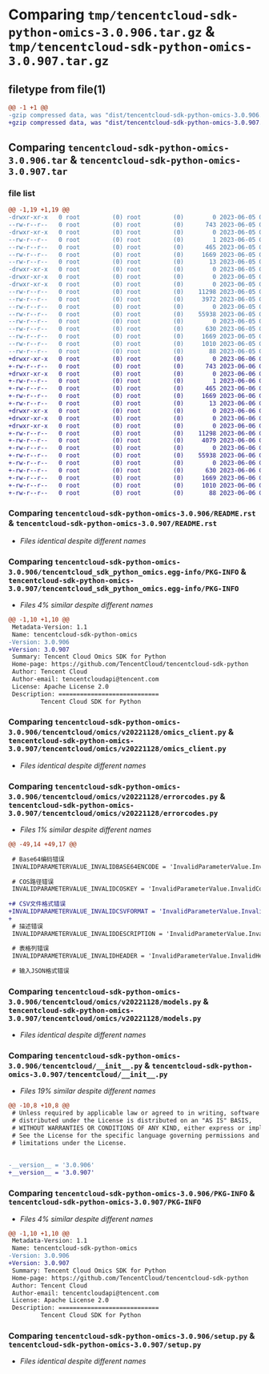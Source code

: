# Comparing `tmp/tencentcloud-sdk-python-omics-3.0.906.tar.gz` & `tmp/tencentcloud-sdk-python-omics-3.0.907.tar.gz`

## filetype from file(1)

```diff
@@ -1 +1 @@
-gzip compressed data, was "dist/tencentcloud-sdk-python-omics-3.0.906.tar", last modified: Mon Jun  5 00:39:35 2023, max compression
+gzip compressed data, was "dist/tencentcloud-sdk-python-omics-3.0.907.tar", last modified: Tue Jun  6 02:31:56 2023, max compression
```

## Comparing `tencentcloud-sdk-python-omics-3.0.906.tar` & `tencentcloud-sdk-python-omics-3.0.907.tar`

### file list

```diff
@@ -1,19 +1,19 @@
-drwxr-xr-x   0 root         (0) root         (0)        0 2023-06-05 00:39:35.000000 tencentcloud-sdk-python-omics-3.0.906/
--rw-r--r--   0 root         (0) root         (0)      743 2023-06-05 00:39:35.000000 tencentcloud-sdk-python-omics-3.0.906/README.rst
-drwxr-xr-x   0 root         (0) root         (0)        0 2023-06-05 00:39:35.000000 tencentcloud-sdk-python-omics-3.0.906/tencentcloud_sdk_python_omics.egg-info/
--rw-r--r--   0 root         (0) root         (0)        1 2023-06-05 00:39:35.000000 tencentcloud-sdk-python-omics-3.0.906/tencentcloud_sdk_python_omics.egg-info/dependency_links.txt
--rw-r--r--   0 root         (0) root         (0)      465 2023-06-05 00:39:35.000000 tencentcloud-sdk-python-omics-3.0.906/tencentcloud_sdk_python_omics.egg-info/SOURCES.txt
--rw-r--r--   0 root         (0) root         (0)     1669 2023-06-05 00:39:35.000000 tencentcloud-sdk-python-omics-3.0.906/tencentcloud_sdk_python_omics.egg-info/PKG-INFO
--rw-r--r--   0 root         (0) root         (0)       13 2023-06-05 00:39:35.000000 tencentcloud-sdk-python-omics-3.0.906/tencentcloud_sdk_python_omics.egg-info/top_level.txt
-drwxr-xr-x   0 root         (0) root         (0)        0 2023-06-05 00:39:35.000000 tencentcloud-sdk-python-omics-3.0.906/tencentcloud/
-drwxr-xr-x   0 root         (0) root         (0)        0 2023-06-05 00:39:35.000000 tencentcloud-sdk-python-omics-3.0.906/tencentcloud/omics/
-drwxr-xr-x   0 root         (0) root         (0)        0 2023-06-05 00:39:35.000000 tencentcloud-sdk-python-omics-3.0.906/tencentcloud/omics/v20221128/
--rw-r--r--   0 root         (0) root         (0)    11298 2023-06-05 00:39:35.000000 tencentcloud-sdk-python-omics-3.0.906/tencentcloud/omics/v20221128/omics_client.py
--rw-r--r--   0 root         (0) root         (0)     3972 2023-06-05 00:39:35.000000 tencentcloud-sdk-python-omics-3.0.906/tencentcloud/omics/v20221128/errorcodes.py
--rw-r--r--   0 root         (0) root         (0)        0 2023-06-05 00:39:35.000000 tencentcloud-sdk-python-omics-3.0.906/tencentcloud/omics/v20221128/__init__.py
--rw-r--r--   0 root         (0) root         (0)    55938 2023-06-05 00:39:35.000000 tencentcloud-sdk-python-omics-3.0.906/tencentcloud/omics/v20221128/models.py
--rw-r--r--   0 root         (0) root         (0)        0 2023-06-05 00:39:35.000000 tencentcloud-sdk-python-omics-3.0.906/tencentcloud/omics/__init__.py
--rw-r--r--   0 root         (0) root         (0)      630 2023-06-05 00:39:35.000000 tencentcloud-sdk-python-omics-3.0.906/tencentcloud/__init__.py
--rw-r--r--   0 root         (0) root         (0)     1669 2023-06-05 00:39:35.000000 tencentcloud-sdk-python-omics-3.0.906/PKG-INFO
--rw-r--r--   0 root         (0) root         (0)     1010 2023-06-05 00:39:35.000000 tencentcloud-sdk-python-omics-3.0.906/setup.py
--rw-r--r--   0 root         (0) root         (0)       88 2023-06-05 00:39:35.000000 tencentcloud-sdk-python-omics-3.0.906/setup.cfg
+drwxr-xr-x   0 root         (0) root         (0)        0 2023-06-06 02:31:56.000000 tencentcloud-sdk-python-omics-3.0.907/
+-rw-r--r--   0 root         (0) root         (0)      743 2023-06-06 02:31:56.000000 tencentcloud-sdk-python-omics-3.0.907/README.rst
+drwxr-xr-x   0 root         (0) root         (0)        0 2023-06-06 02:31:56.000000 tencentcloud-sdk-python-omics-3.0.907/tencentcloud_sdk_python_omics.egg-info/
+-rw-r--r--   0 root         (0) root         (0)        1 2023-06-06 02:31:56.000000 tencentcloud-sdk-python-omics-3.0.907/tencentcloud_sdk_python_omics.egg-info/dependency_links.txt
+-rw-r--r--   0 root         (0) root         (0)      465 2023-06-06 02:31:56.000000 tencentcloud-sdk-python-omics-3.0.907/tencentcloud_sdk_python_omics.egg-info/SOURCES.txt
+-rw-r--r--   0 root         (0) root         (0)     1669 2023-06-06 02:31:56.000000 tencentcloud-sdk-python-omics-3.0.907/tencentcloud_sdk_python_omics.egg-info/PKG-INFO
+-rw-r--r--   0 root         (0) root         (0)       13 2023-06-06 02:31:56.000000 tencentcloud-sdk-python-omics-3.0.907/tencentcloud_sdk_python_omics.egg-info/top_level.txt
+drwxr-xr-x   0 root         (0) root         (0)        0 2023-06-06 02:31:56.000000 tencentcloud-sdk-python-omics-3.0.907/tencentcloud/
+drwxr-xr-x   0 root         (0) root         (0)        0 2023-06-06 02:31:56.000000 tencentcloud-sdk-python-omics-3.0.907/tencentcloud/omics/
+drwxr-xr-x   0 root         (0) root         (0)        0 2023-06-06 02:31:56.000000 tencentcloud-sdk-python-omics-3.0.907/tencentcloud/omics/v20221128/
+-rw-r--r--   0 root         (0) root         (0)    11298 2023-06-06 02:31:56.000000 tencentcloud-sdk-python-omics-3.0.907/tencentcloud/omics/v20221128/omics_client.py
+-rw-r--r--   0 root         (0) root         (0)     4079 2023-06-06 02:31:56.000000 tencentcloud-sdk-python-omics-3.0.907/tencentcloud/omics/v20221128/errorcodes.py
+-rw-r--r--   0 root         (0) root         (0)        0 2023-06-06 02:31:56.000000 tencentcloud-sdk-python-omics-3.0.907/tencentcloud/omics/v20221128/__init__.py
+-rw-r--r--   0 root         (0) root         (0)    55938 2023-06-06 02:31:56.000000 tencentcloud-sdk-python-omics-3.0.907/tencentcloud/omics/v20221128/models.py
+-rw-r--r--   0 root         (0) root         (0)        0 2023-06-06 02:31:56.000000 tencentcloud-sdk-python-omics-3.0.907/tencentcloud/omics/__init__.py
+-rw-r--r--   0 root         (0) root         (0)      630 2023-06-06 02:31:56.000000 tencentcloud-sdk-python-omics-3.0.907/tencentcloud/__init__.py
+-rw-r--r--   0 root         (0) root         (0)     1669 2023-06-06 02:31:56.000000 tencentcloud-sdk-python-omics-3.0.907/PKG-INFO
+-rw-r--r--   0 root         (0) root         (0)     1010 2023-06-06 02:31:56.000000 tencentcloud-sdk-python-omics-3.0.907/setup.py
+-rw-r--r--   0 root         (0) root         (0)       88 2023-06-06 02:31:56.000000 tencentcloud-sdk-python-omics-3.0.907/setup.cfg
```

### Comparing `tencentcloud-sdk-python-omics-3.0.906/README.rst` & `tencentcloud-sdk-python-omics-3.0.907/README.rst`

 * *Files identical despite different names*

### Comparing `tencentcloud-sdk-python-omics-3.0.906/tencentcloud_sdk_python_omics.egg-info/PKG-INFO` & `tencentcloud-sdk-python-omics-3.0.907/tencentcloud_sdk_python_omics.egg-info/PKG-INFO`

 * *Files 4% similar despite different names*

```diff
@@ -1,10 +1,10 @@
 Metadata-Version: 1.1
 Name: tencentcloud-sdk-python-omics
-Version: 3.0.906
+Version: 3.0.907
 Summary: Tencent Cloud Omics SDK for Python
 Home-page: https://github.com/TencentCloud/tencentcloud-sdk-python
 Author: Tencent Cloud
 Author-email: tencentcloudapi@tencent.com
 License: Apache License 2.0
 Description: ============================
         Tencent Cloud SDK for Python
```

### Comparing `tencentcloud-sdk-python-omics-3.0.906/tencentcloud/omics/v20221128/omics_client.py` & `tencentcloud-sdk-python-omics-3.0.907/tencentcloud/omics/v20221128/omics_client.py`

 * *Files identical despite different names*

### Comparing `tencentcloud-sdk-python-omics-3.0.906/tencentcloud/omics/v20221128/errorcodes.py` & `tencentcloud-sdk-python-omics-3.0.907/tencentcloud/omics/v20221128/errorcodes.py`

 * *Files 1% similar despite different names*

```diff
@@ -49,14 +49,17 @@
 
 # Base64编码错误
 INVALIDPARAMETERVALUE_INVALIDBASE64ENCODE = 'InvalidParameterValue.InvalidBase64Encode'
 
 # COS路径错误
 INVALIDPARAMETERVALUE_INVALIDCOSKEY = 'InvalidParameterValue.InvalidCosKey'
 
+# CSV文件格式错误
+INVALIDPARAMETERVALUE_INVALIDCSVFORMAT = 'InvalidParameterValue.InvalidCsvFormat'
+
 # 描述错误
 INVALIDPARAMETERVALUE_INVALIDDESCRIPTION = 'InvalidParameterValue.InvalidDescription'
 
 # 表格列错误
 INVALIDPARAMETERVALUE_INVALIDHEADER = 'InvalidParameterValue.InvalidHeader'
 
 # 输入JSON格式错误
```

### Comparing `tencentcloud-sdk-python-omics-3.0.906/tencentcloud/omics/v20221128/models.py` & `tencentcloud-sdk-python-omics-3.0.907/tencentcloud/omics/v20221128/models.py`

 * *Files identical despite different names*

### Comparing `tencentcloud-sdk-python-omics-3.0.906/tencentcloud/__init__.py` & `tencentcloud-sdk-python-omics-3.0.907/tencentcloud/__init__.py`

 * *Files 19% similar despite different names*

```diff
@@ -10,8 +10,8 @@
 # Unless required by applicable law or agreed to in writing, software
 # distributed under the License is distributed on an "AS IS" BASIS,
 # WITHOUT WARRANTIES OR CONDITIONS OF ANY KIND, either express or implied.
 # See the License for the specific language governing permissions and
 # limitations under the License.
 
 
-__version__ = '3.0.906'
+__version__ = '3.0.907'
```

### Comparing `tencentcloud-sdk-python-omics-3.0.906/PKG-INFO` & `tencentcloud-sdk-python-omics-3.0.907/PKG-INFO`

 * *Files 4% similar despite different names*

```diff
@@ -1,10 +1,10 @@
 Metadata-Version: 1.1
 Name: tencentcloud-sdk-python-omics
-Version: 3.0.906
+Version: 3.0.907
 Summary: Tencent Cloud Omics SDK for Python
 Home-page: https://github.com/TencentCloud/tencentcloud-sdk-python
 Author: Tencent Cloud
 Author-email: tencentcloudapi@tencent.com
 License: Apache License 2.0
 Description: ============================
         Tencent Cloud SDK for Python
```

### Comparing `tencentcloud-sdk-python-omics-3.0.906/setup.py` & `tencentcloud-sdk-python-omics-3.0.907/setup.py`

 * *Files identical despite different names*


